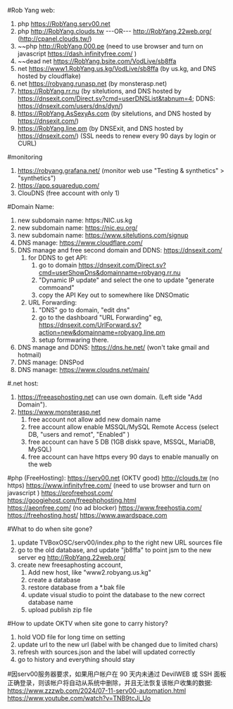 #Rob Yang web:
1. php https://RobYang.serv00.net
2. php http://RobYang.clouds.tw ---OR--- http://RobYang.22web.org/  (http://cpanel.clouds.tw/)
3. ~~php http://RobYang.000.pe (need to use browser and turn on javascript https://dash.infinityfree.com/  )
4. ~~dead net https://RobYang.bsite.com/VodLive/sb8ffa
5. net https://www1.RobYang.us.kg/VodLive/sb8ffa (by us.kg, and DNS hosted by cloudflake)
6. net https://robyang.runasp.net (by monsterasp.net)
7. https://RobYang.rr.nu (by sitelutions, and DNS hosted by https://dnsexit.com/Direct.sv?cmd=userDNSList&tabnum=4; DDNS: https://dnsexit.com/users/dns/dyn/)
8. https://RobYang.AsSexyAs.com (by sitelutions, and DNS hosted by https://dnsexit.com/)
9. https://RobYang.line.pm (by DNSExit, and DNS hosted by https://dnsexit.com/) (SSL needs to renew every 90 days by login or CURL)


#monitoring 
1. https://robyang.grafana.net/ (monitor web use "Testing & synthetics" > "synthetics")
2. https://app.squaredup.com/
3. ClouDNS (free account with only 1)


#Domain Name:
1. new subdomain name: https:/NIC.us.kg
2. new subdomain name: https://nic.eu.org/
3. new subdomain name: https://www.sitelutions.com/signup 
4. DNS manage: https://www.cloudflare.com/
5. DNS manage and free second domain and DDNS: https://dnsexit.com/
   1. for DDNS to get API: 
      1. go to domain https://dnsexit.com/Direct.sv?cmd=userShowDns&domainname=robyang.rr.nu
      2. "Dynamic IP update" and select the one to update "generate commoand"
      3. copy the API Key out to somewhere like DNSOmatic
   2. URL Forwarding:
      1. "DNS" go to domain, "edit dns"
      2. go to the dashboard "URL Forwarding" eg, https://dnsexit.com/UrlForward.sv?action=new&domainname=robyang.line.pm
      3. setup formwaring there.
6. DNS manage and DDNS: https://dns.he.net/ (won't take gmail and hotmail)
7. DNS manage: DNSPod
8. DNS manage: https://www.cloudns.net/main/

#.net host:
1. https://freeasphosting.net can use own domain. (Left side "Add Domain").
2. https://www.monsterasp.net  
   1. free account not allow add new domain name
   2. free account allow enable MSSQL/MySQL Remote Access (select DB, "users and remot", "Enabled" )
   3. free account can have 5 DB (1GB diskk spave, MSSQL, MariaDB, MySQL)
   4. free account can have https every 90 days to enable manually on the web




#php (FreeHosting):
https://serv00.net (OKTV good)
http://clouds.tw (no https)
https://www.infinityfree.com/    (need to use browser and turn on javascript )
https://profreehost.com/     
https://googiehost.com/freephphosting.html                
https://aeonfree.com/ (no ad blocker)
https://www.freehostia.com/ 
https://freehosting.host/ 
https://www.awardspace.com

#What to do when site gone?
1. update TVBoxOSC/serv00/index.php to the right new URL sources file
2. go to the old database, and update "jb8ffa" to point jsm to the new server eg http://RobYang.22web.org/ 
3. create new freesaphosting account, 
   1. Add new host, like "www2.robyang.us.kg"
   2. create a database
   3. restore database from a *.bak file
   4. update visual studio to point the database to the new correct database name
   5. upload publish zip file


#How to update OKTV when site gone to carry history?
1. hold VOD file for long time on setting
2. update url to the new url (label with be changed due to limited chars)
3. refresh with sources.json and the label will updated correctly
4. go to history and everything should stay


#因serv00服务器要求，如果用户帐户在 90 天内未通过 DevilWEB 或 SSH 面板正确登录，则该帐户将自动从系统中删除，并且无法恢复该帐户收集的数据:
https://www.zzzwb.com/2024/07-11-serv00-automation.html
https://www.youtube.com/watch?v=TNB9tcJi_Uo




